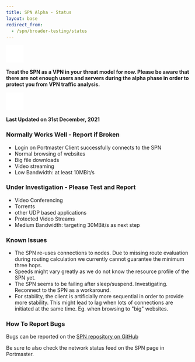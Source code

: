 ```yaml
---
title: SPN Alpha - Status
layout: base
redirect_from:
  - /spn/broader-testing/status
---
```


<div class="notification-warning">
  <img src="/assets/img/icons/info.svg">
  <p>
    <b>
      Treat the SPN as a VPN in your threat model for now. Please be aware that there are not enough users and servers during the alpha phase in order to protect you from VPN traffic analysis.
    </b>
  </p>
</div>

<div class="notification-warning">
  <img src="/assets/img/icons/info.svg">
  <p>
    <b>Last Updated on 31st December, 2021</b>
  </p>
</div>

### Normally Works Well - Report if Broken [](https://github.com/safing/spn/issues)

- Login on Portmaster Client successfully connects to the SPN
- Normal browsing of websites
- Big file downloads
- Video streaming
- Low Bandwidth: at least 10MBit/s

### Under Investigation - Please Test and Report [](https://github.com/safing/spn/issues)

- Video Conferencing
- Torrents
- other UDP based applications
- Protected Video Streams
- Medium Bandwidth: targeting 30MBit/s as next step

### Known Issues

- The SPN re-uses connections to nodes. Due to missing route evaluation during routing calculation we currently cannot guarantee the minimum three hops.
- Speeds might vary greatly as we do not know the resource profile of the SPN yet.
- The SPN seems to be failing after sleep/suspend. Investigating. Reconnect to the SPN as a workaround.
- For stability, the client is artificially more sequential in order to provide more stability. This might lead to lag when lots of connections are initiated at the same time. Eg. when browsing to "big" websites.

### How To Report Bugs

Bugs can be reported on the [SPN repository on GitHub](https://github.com/safing/spn/issues)

Be sure to also check the network status feed on the SPN page in Portmaster.
